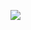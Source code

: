 <p align="left">
    <img src="https://skillicons.dev/icons?i=html,css,js,svelte,cs,cpp,dotnet,git,tailwind,vercel,aws,ableton&theme=light&theme=light&perline=6" />
</p>
